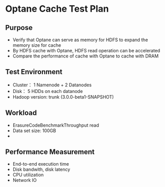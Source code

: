 Optane Cache Test Plan
=========================

Purpose
-----------------

* Verify that Optane can serve as memory for HDFS to expand the memory size for cache
* By HDFS cache with Optane, HDFS read operation can be accelerated
* Compare the performance of cache with Optane to cache with DRAM

Test Environment
-----------------

* Cluster： 1 Namenode + 2 Datanodes
* Disk： 5 HDDs on each datanode
* Hadoop version: trunk (3.0.0-beta1-SNAPSHOT)

Workload
-----------------

* ErasureCodeBenchmarkThroughput read
* Data set size: 100GB
* 

Performance Measurement
-----------------

* End-to-end execution time
* Disk bandwith, disk latency
* CPU utilization
* Network IO








